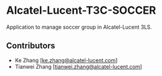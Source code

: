 # Alcatel-Lucent-T3C-SOCCER

Application to manage soccer group in Alcatel-Lucent 3LS.

## Contributors
- Ke Zhang [ke.zhang@alcatel-lucent.com]
- Tianwei Zhang [tianwei.zhang@alcatel-lucent.com]